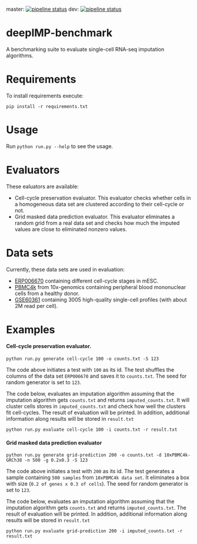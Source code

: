 master: [![pipeline status](https://gitlab.com/moinfar/deepIMP-benchmark/badges/master/pipeline.svg)](https://gitlab.com/moinfar/deepIMP-benchmark/commits/master)
dev: [![pipeline status](https://gitlab.com/moinfar/deepIMP-benchmark/badges/dev/pipeline.svg)](https://gitlab.com/moinfar/deepIMP-benchmark/commits/dev)

# deepIMP-benchmark

A benchmarking suite to evaluate single-cell RNA-seq imputation algorithms.


# Requirements

To install requirements execute:
```
pip install -r requirements.txt
```


# Usage

Run `python run.py --help` to see the usage.


# Evaluators

These ealuators are available:

- Cell-cycle preservation evaluator.
This evaluator checks whether cells in a homogeneous data set are clustered according to their cell-cycle or not.
- Grid masked data prediction evaluator. This evaluator eliminates a random grid from a real data set and checks how much the imputed values are close to eliminated nonzero values.


# Data sets

Currently, these data sets are used in evaluation:
- [ERP006670](https://www.ebi.ac.uk/arrayexpress/experiments/E-MTAB-2805/) containing different cell-cycle stages in mESC.
- [PBMC4k](https://support.10xgenomics.com/single-cell-gene-expression/datasets/2.1.0/pbmc4k) from 10x-genomics
containing peripheral blood mononuclear cells from a healthy donor.
- [GSE60361](https://www.ncbi.nlm.nih.gov/geo/query/acc.cgi?acc=GSE60361) containing 3005 high-quality single-cell profiles (with about 2M read per cell).

# Examples

#### Cell-cycle preservation evaluator.

```
python run.py generate cell-cycle 100 -o counts.txt -S 123
```
The code above initiates a test with `100` as its id.
The test shuffles the columns of the data set `ERP006670` and
saves it to `counts.txt`.
The seed for random generator is set to `123`.

The code below, evaluates an imputation algorithm assuming that the
imputation algorithm gets `counts.txt` and returns `imputed_counts.txt`.
It will cluster cells stores in `imputed_counts.txt` and check how well
the clusters fit cell-cycles.
The result of evaluation will be printed. In addition, additional information
along results will be stored in `result.txt`
```
python run.py evaluate cell-cycle 100 -i counts.txt -r result.txt
```

#### Grid masked data prediction evaluator

```
python run.py generate grid-prediction 200 -o counts.txt -d 10xPBMC4k-GRCh38 -n 500 -g 0.2x0.3 -S 123
```
The code above initiates a test with `200` as its id.
The test generates a sample containing `500 samples`
from `10xPBMC4k data set`.
It eliminates a box with size (`0.2 of genes x 0.3 of cells`).
The seed for random generator is set to `123`.

The code below, evaluates an imputation algorithm assuming that the
imputation algorithm gets `counts.txt` and returns `imputed_counts.txt`.
The result of evaluation will be printed. In addition, additional information
along results will be stored in `result.txt`
```
python run.py evaluate grid-prediction 200 -i imputed_counts.txt -r result.txt
```
